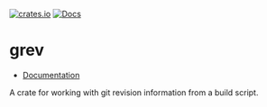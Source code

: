 [![crates.io](https://img.shields.io/crates/v/grev.svg)](https://crates.io/crates/grev)
[![Docs](https://docs.rs/grev/badge.svg)](https://docs.rs/grev)

grev
====

- [Documentation][docs-rs]

A crate for working with git revision information from a build script.


[docs-rs]: https://docs.rs/crate/grev
